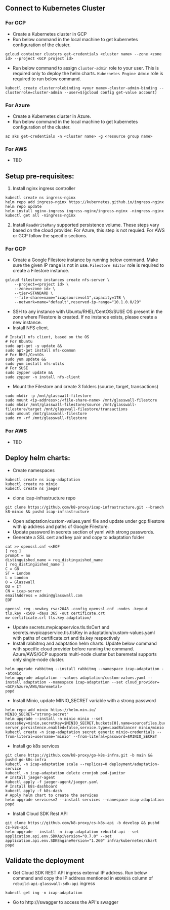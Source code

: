 
## Connect to Kubernetes Cluster
### For GCP
- Create a Kubernetes cluster in GCP
- Run below command in the local machine to get kubernetes configuration of the cluster.
```
gcloud container clusters get-credentials <cluster name> --zone <zone id> --project <GCP project id>
```
- Run below command to assign `cluster-admin` role to your user. This is required only to deploy the helm charts. `Kubernetes Engine Admin` role is required to run below command.
```
kubectl create clusterrolebinding <your name>-cluster-admin-binding --clusterrole=cluster-admin --user=$(gcloud config get-value account)
```

### For Azure
- Create a Kubernetes cluster in Azure.
- Run below command in the local machine to get kubernetes configuration of the cluster.
```
az aks get-credentials -n <cluster name> -g <resource group name>
```
### For AWS
- TBD

## Setup pre-requisites:
1. Install nginx ingress controller

```
kubectl create ns ingress-nginx
helm repo add ingress-nginx https://kubernetes.github.io/ingress-nginx
helm repo update
helm install nginx-ingress ingress-nginx/ingress-nginx -ningress-nginx
kubectl get all -ningress-nginx
```

2. Install `ReadWriteMany` supported persistence volume. These steps vary based on the cloud provider. For Azure, this step is not requied. For AWS or GCP follow the specific sections.

### For GCP
- Create a Google Filestore instance by running below command. Make sure the given IP range is not in use. `Filestore Editor` role is required to create a Filestore instance.
```
gcloud filestore instances create nfs-server \
    --project=<project id> \
    --zone=<zone id> \
    --tier=STANDARD \
    --file-share=name="icapsourcevol1",capacity=1TB \
    --network=name="default",reserved-ip-range="10.1.0.0/29"
```
- SSH to any instance with Ubuntu/RHEL/CentOS/SUSE OS present in the zone where Filestore is created. If no instance exists, please create a new instance.
- Install NFS client.
```
# Install nfs client, based on the OS
# For Ubuntu
sudo apt-get -y update &&
sudo apt-get install nfs-common
# For RHEL/CentOs
sudo yum update &&
sudo yum install nfs-utils
# For SUSE
sudo zypper update &&
sudo zypper -n install nfs-client
```
- Mount the Filestore and create 3 folders (source, target, transactions)

```
sudo mkdir -p /mnt/glasswall-filestore
sudo mount <ip-address>:/<file-share-name> /mnt/glasswall-filestore
sudo mkdir /mnt/glasswall-filestore/source /mnt/glasswall-filestore/target /mnt/glasswall-filestore/transactions
sudo umount /mnt/glasswall-filestore
sudo rm -rf /mnt/glasswall-filestore
```
### For AWS
- TBD

## Deploy helm charts:
- Create namespaces
```
kubectl create ns icap-adaptation
kubectl create ns minio
kubectl create ns jaeger
```
- clone icap-infrastructure repo
```
git clone https://github.com/k8-proxy/icap-infrastructure.git --branch k8-minio && pushd icap-infrastructure
```
- Open adaptation/custom-values.yaml file and update under gcp.filestore with ip address and paths of Google Filestore.
- Update password in secrets section of yaml with strong passwords.
- Generate a SSL cert and key pair and copy to adaptation folder
```
cat >> openssl.cnf <<EOF
[ req ]
prompt = no
distinguished_name = req_distinguished_name
[ req_distinguished_name ]
C = GB
ST = London
L = London
O = Glasswall
OU = IT
CN = icap-server
emailAddress = admin@glasswall.com
EOF

openssl req -newkey rsa:2048 -config openssl.cnf -nodes -keyout  tls.key -x509 -days 365 -out certificate.crt
mv certificate.crt tls.key adaptation/
```
- Update secrets.mvpicapservice.tls.tlsCert and secrets.mvpicapservice.tls.tlsKey in adaptation/custom-values.yaml with paths of certificate.crt and tls.key respectively
- Install rabbitmq and adaptation helm charts. Update below command with specific cloud provider before running the command. Azure/AWS/GCP supports multi-node cluster but baremetal supports only single-node cluster.
```
helm upgrade rabbitmq --install rabbitmq --namespace icap-adaptation --atomic
helm upgrade adaptation --values adaptation/custom-values.yaml --install adaptation --namespace icap-adaptation --set cloud_provider=<GCP/Azure/AWS/Baremetal>
popd
```

- Install Minio, update MINIO_SECRET variable with a strong password
```
helm repo add minio https://helm.min.io/
MINIO_SECRET="strong-secret"
helm upgrade --install -n minio minio --set accessKey=minio,secretKey=$MINIO_SECRET,buckets[0].name=sourcefiles,buckets[0].policy=none,buckets[0].purge=false,buckets[1].name=cleanfiles,buckets[1].policy=none,buckets[1].purge=false,fullnameOverride=minio-server,persistence.enabled=false,service.type=LoadBalancer minio/minio
kubectl create -n icap-adaptation secret generic minio-credentials --from-literal=username='minio' --from-literal=password=$MINIO_SECRET
```
- Install go k8s services
```
git clone https://github.com/k8-proxy/go-k8s-infra.git -b main && pushd go-k8s-infra
kubectl -n icap-adaptation scale --replicas=0 deployment/adaptation-service
kubectl -n icap-adaptation delete cronjob pod-janitor
# Install jaeger-agent
kubectl apply -f jaeger-agent/jaeger.yaml
# Install k8s-dashboard
kubectl apply -f k8s-dash
# Apply helm chart to create the services
helm upgrade servicesv2 --install services --namespace icap-adaptation
popd
```

- Install Cloud SDK Rest API
```
git clone https://github.com/k8-proxy/cs-k8s-api -b develop && pushd cs-k8s-api
helm upgrade --install -n icap-adaptation rebuild-api --set application.api.env.SDKApiVersion="0.7.0" --set application.api.env.SDKEngineVersion="1.260" infra/kubernetes/chart
popd
```

## Validate the deployment
- Get Cloud SDK REST API ingress external IP address.  Run below command and copy the IP address mentioned in `ADDRESS` column of `rebuild-api-glasswall-sdk-api` ingress
```
kubectl get ing -n icap-adaptation
```
- Go to http://<ip address>/swagger to access the API's swagger

